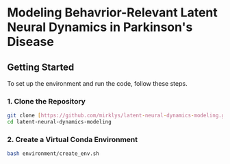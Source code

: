 # Modeling Behavrior-Relevant Latent Neural Dynamics in Parkinson's Disease

## Getting Started

To set up the environment and run the code, follow these steps.

### 1. Clone the Repository

```bash
git clone [https://github.com/mirklys/latent-neural-dynamics-modeling.git](https://github.com/mirklys/latent-neural-dynamics-modeling.git)
cd latent-neural-dynamics-modeling
````

### 2. Create a Virtual Conda Environment

```bash
bash environment/create_env.sh
```
